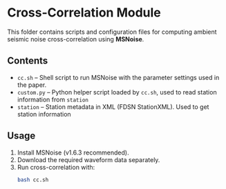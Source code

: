 # Cross-Correlation Module

This folder contains scripts and configuration files for computing ambient seismic noise cross-correlation using **MSNoise**.

## Contents
- `cc.sh` – Shell script to run MSNoise with the parameter settings used in the paper.
- `custom.py` – Python helper script loaded by `cc.sh`, used to read station information from `station`
- `station` – Station metadata in XML (FDSN StationXML). Used to get station information

## Usage
1. Install MSNoise (v1.6.3 recommended).
2. Download the required waveform data separately.
3. Run cross-correlation with:
   ```bash
   bash cc.sh


